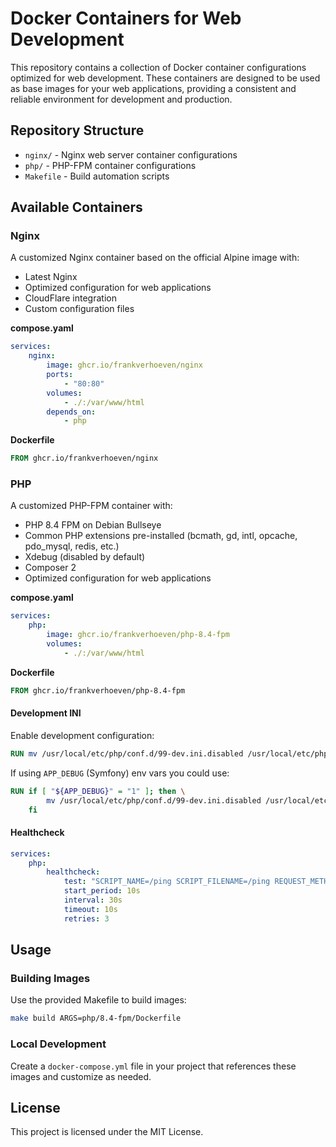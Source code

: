 # Docker Containers for Web Development

This repository contains a collection of Docker container configurations optimized for web development. These containers are designed to be used as base images for your web applications, providing a consistent and reliable environment for development and production.

## Repository Structure

- `nginx/` - Nginx web server container configurations
- `php/` - PHP-FPM container configurations
- `Makefile` - Build automation scripts

## Available Containers

### Nginx

A customized Nginx container based on the official Alpine image with:
- Latest Nginx
- Optimized configuration for web applications
- CloudFlare integration
- Custom configuration files

**compose.yaml**
```yaml
services:
    nginx:
        image: ghcr.io/frankverhoeven/nginx
        ports:
            - "80:80"
        volumes:
            - ./:/var/www/html
        depends_on:
            - php
```

**Dockerfile**
```Dockerfile
FROM ghcr.io/frankverhoeven/nginx
```

### PHP

A customized PHP-FPM container with:
- PHP 8.4 FPM on Debian Bullseye
- Common PHP extensions pre-installed (bcmath, gd, intl, opcache, pdo_mysql, redis, etc.)
- Xdebug (disabled by default)
- Composer 2
- Optimized configuration for web applications

**compose.yaml**
```yaml
services:
    php:
        image: ghcr.io/frankverhoeven/php-8.4-fpm
        volumes:
            - ./:/var/www/html
```

**Dockerfile**
```Dockerfile
FROM ghcr.io/frankverhoeven/php-8.4-fpm
```

#### Development INI

Enable development configuration:

```Dockerfile
RUN mv /usr/local/etc/php/conf.d/99-dev.ini.disabled /usr/local/etc/php/conf.d/99-dev.ini
```

If using `APP_DEBUG` (Symfony) env vars you could use:

```Dockerfile
RUN if [ "${APP_DEBUG}" = "1" ]; then \
        mv /usr/local/etc/php/conf.d/99-dev.ini.disabled /usr/local/etc/php/conf.d/99-dev.ini; \
    fi
```

#### Healthcheck

```yaml
services:
    php:
        healthcheck:
            test: "SCRIPT_NAME=/ping SCRIPT_FILENAME=/ping REQUEST_METHOD=GET cgi-fcgi -bind -connect 127.0.0.1:9000 | grep 'pong' || exit 1"
            start_period: 10s
            interval: 30s
            timeout: 10s
            retries: 3
```

## Usage

### Building Images

Use the provided Makefile to build images:

```bash
make build ARGS=php/8.4-fpm/Dockerfile
```

### Local Development

Create a `docker-compose.yml` file in your project that references these images and customize as needed.

## License

This project is licensed under the MIT License.
